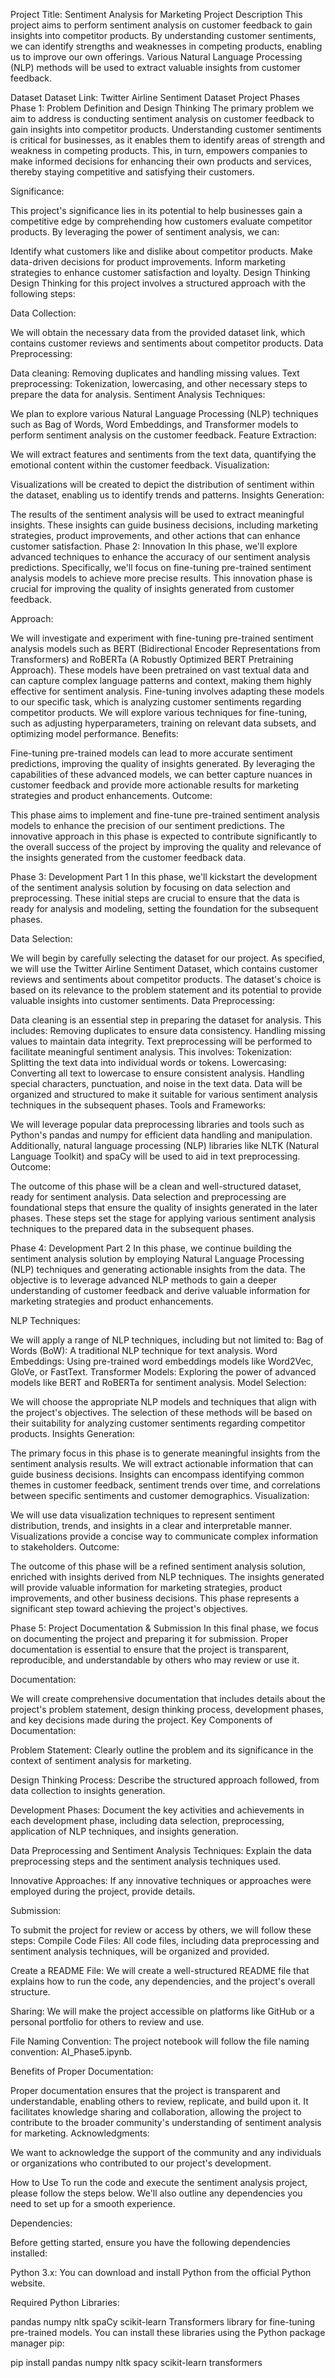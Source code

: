 
Project Title: Sentiment Analysis for Marketing
Project Description
This project aims to perform sentiment analysis on customer feedback to gain insights into competitor products. By understanding customer sentiments, we can identify strengths and weaknesses in competing products, enabling us to improve our own offerings. Various Natural Language Processing (NLP) methods will be used to extract valuable insights from customer feedback.

Dataset
Dataset Link: Twitter Airline Sentiment Dataset
Project Phases
Phase 1: Problem Definition and Design Thinking
The primary problem we aim to address is conducting sentiment analysis on customer feedback to gain insights into competitor products. Understanding customer sentiments is critical for businesses, as it enables them to identify areas of strength and weakness in competing products. This, in turn, empowers companies to make informed decisions for enhancing their own products and services, thereby staying competitive and satisfying their customers.

Significance:

This project's significance lies in its potential to help businesses gain a competitive edge by comprehending how customers evaluate competitor products. By leveraging the power of sentiment analysis, we can:

Identify what customers like and dislike about competitor products.
Make data-driven decisions for product improvements.
Inform marketing strategies to enhance customer satisfaction and loyalty.
Design Thinking
Design Thinking for this project involves a structured approach with the following steps:

Data Collection:

We will obtain the necessary data from the provided dataset link, which contains customer reviews and sentiments about competitor products.
Data Preprocessing:

Data cleaning: Removing duplicates and handling missing values.
Text preprocessing: Tokenization, lowercasing, and other necessary steps to prepare the data for analysis.
Sentiment Analysis Techniques:

We plan to explore various Natural Language Processing (NLP) techniques such as Bag of Words, Word Embeddings, and Transformer models to perform sentiment analysis on the customer feedback.
Feature Extraction:

We will extract features and sentiments from the text data, quantifying the emotional content within the customer feedback.
Visualization:

Visualizations will be created to depict the distribution of sentiment within the dataset, enabling us to identify trends and patterns.
Insights Generation:

The results of the sentiment analysis will be used to extract meaningful insights. These insights can guide business decisions, including marketing strategies, product improvements, and other actions that can enhance customer satisfaction.
Phase 2: Innovation
In this phase, we'll explore advanced techniques to enhance the accuracy of our sentiment analysis predictions. Specifically, we'll focus on fine-tuning pre-trained sentiment analysis models to achieve more precise results. This innovation phase is crucial for improving the quality of insights generated from customer feedback.

Approach:

We will investigate and experiment with fine-tuning pre-trained sentiment analysis models such as BERT (Bidirectional Encoder Representations from Transformers) and RoBERTa (A Robustly Optimized BERT Pretraining Approach).
These models have been pretrained on vast textual data and can capture complex language patterns and context, making them highly effective for sentiment analysis.
Fine-tuning involves adapting these models to our specific task, which is analyzing customer sentiments regarding competitor products.
We will explore various techniques for fine-tuning, such as adjusting hyperparameters, training on relevant data subsets, and optimizing model performance.
Benefits:

Fine-tuning pre-trained models can lead to more accurate sentiment predictions, improving the quality of insights generated.
By leveraging the capabilities of these advanced models, we can better capture nuances in customer feedback and provide more actionable results for marketing strategies and product enhancements.
Outcome:

This phase aims to implement and fine-tune pre-trained sentiment analysis models to enhance the precision of our sentiment predictions. The innovative approach in this phase is expected to contribute significantly to the overall success of the project by improving the quality and relevance of the insights generated from the customer feedback data.

Phase 3: Development Part 1
In this phase, we'll kickstart the development of the sentiment analysis solution by focusing on data selection and preprocessing. These initial steps are crucial to ensure that the data is ready for analysis and modeling, setting the foundation for the subsequent phases.

Data Selection:

We will begin by carefully selecting the dataset for our project. As specified, we will use the Twitter Airline Sentiment Dataset, which contains customer reviews and sentiments about competitor products.
The dataset's choice is based on its relevance to the problem statement and its potential to provide valuable insights into customer sentiments.
Data Preprocessing:

Data cleaning is an essential step in preparing the dataset for analysis. This includes:
Removing duplicates to ensure data consistency.
Handling missing values to maintain data integrity.
Text preprocessing will be performed to facilitate meaningful sentiment analysis. This involves:
Tokenization: Splitting the text data into individual words or tokens.
Lowercasing: Converting all text to lowercase to ensure consistent analysis.
Handling special characters, punctuation, and noise in the text data.
Data will be organized and structured to make it suitable for various sentiment analysis techniques in the subsequent phases.
Tools and Frameworks:

We will leverage popular data preprocessing libraries and tools such as Python's pandas and numpy for efficient data handling and manipulation.
Additionally, natural language processing (NLP) libraries like NLTK (Natural Language Toolkit) and spaCy will be used to aid in text preprocessing.
Outcome:

The outcome of this phase will be a clean and well-structured dataset, ready for sentiment analysis. Data selection and preprocessing are foundational steps that ensure the quality of insights generated in the later phases. These steps set the stage for applying various sentiment analysis techniques to the prepared data in the subsequent phases.

Phase 4: Development Part 2
In this phase, we continue building the sentiment analysis solution by employing Natural Language Processing (NLP) techniques and generating actionable insights from the data. The objective is to leverage advanced NLP methods to gain a deeper understanding of customer feedback and derive valuable information for marketing strategies and product enhancements.

NLP Techniques:

We will apply a range of NLP techniques, including but not limited to:
Bag of Words (BoW): A traditional NLP technique for text analysis.
Word Embeddings: Using pre-trained word embeddings models like Word2Vec, GloVe, or FastText.
Transformer Models: Exploring the power of advanced models like BERT and RoBERTa for sentiment analysis.
Model Selection:

We will choose the appropriate NLP models and techniques that align with the project's objectives. The selection of these methods will be based on their suitability for analyzing customer sentiments regarding competitor products.
Insights Generation:

The primary focus in this phase is to generate meaningful insights from the sentiment analysis results. We will extract actionable information that can guide business decisions.
Insights can encompass identifying common themes in customer feedback, sentiment trends over time, and correlations between specific sentiments and customer demographics.
Visualization:

We will use data visualization techniques to represent sentiment distribution, trends, and insights in a clear and interpretable manner. Visualizations provide a concise way to communicate complex information to stakeholders.
Outcome:

The outcome of this phase will be a refined sentiment analysis solution, enriched with insights derived from NLP techniques. The insights generated will provide valuable information for marketing strategies, product improvements, and other business decisions. This phase represents a significant step toward achieving the project's objectives.

Phase 5: Project Documentation & Submission
In this final phase, we focus on documenting the project and preparing it for submission. Proper documentation is essential to ensure that the project is transparent, reproducible, and understandable by others who may review or use it.

Documentation:

We will create comprehensive documentation that includes details about the project's problem statement, design thinking process, development phases, and key decisions made during the project.
Key Components of Documentation:

Problem Statement: Clearly outline the problem and its significance in the context of sentiment analysis for marketing.

Design Thinking Process: Describe the structured approach followed, from data collection to insights generation.

Development Phases: Document the key activities and achievements in each development phase, including data selection, preprocessing, application of NLP techniques, and insights generation.

Data Preprocessing and Sentiment Analysis Techniques: Explain the data preprocessing steps and the sentiment analysis techniques used.

Innovative Approaches: If any innovative techniques or approaches were employed during the project, provide details.

Submission:

To submit the project for review or access by others, we will follow these steps:
Compile Code Files: All code files, including data preprocessing and sentiment analysis techniques, will be organized and provided.

Create a README File: We will create a well-structured README file that explains how to run the code, any dependencies, and the project's overall structure.

Sharing: We will make the project accessible on platforms like GitHub or a personal portfolio for others to review and use.

File Naming Convention: The project notebook will follow the file naming convention: AI_Phase5.ipynb.

Benefits of Proper Documentation:

Proper documentation ensures that the project is transparent and understandable, enabling others to review, replicate, and build upon it.
It facilitates knowledge sharing and collaboration, allowing the project to contribute to the broader community's understanding of sentiment analysis for marketing.
Acknowledgments:

We want to acknowledge the support of the community and any individuals or organizations who contributed to our project's development.

How to Use
To run the code and execute the sentiment analysis project, please follow the steps below. We'll also outline any dependencies you need to set up for a smooth experience.

Dependencies:

Before getting started, ensure you have the following dependencies installed:

Python 3.x: You can download and install Python from the official Python website.

Required Python Libraries:

pandas
numpy
nltk
spaCy
scikit-learn
Transformers library for fine-tuning pre-trained models.
You can install these libraries using the Python package manager pip:

pip install pandas numpy nltk spacy scikit-learn transformers
